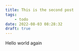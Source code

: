 ```yaml
---
title: This is the second post
tags:
    - todo
date: 2022-08-03 08:28:32
draft: true
---
```


Hello world again
